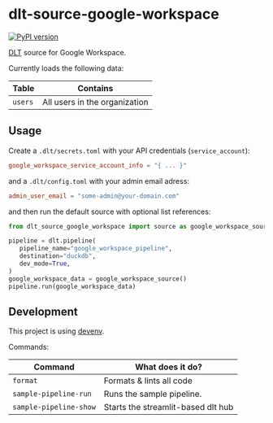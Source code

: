 # dlt-source-google-workspace

[![PyPI version](https://img.shields.io/pypi/v/dlt-source-google-workspace)](https://pypi.org/project/dlt-source-google-workspace/)

[DLT](https://dlthub.com/) source for Google Workspace.

Currently loads the following data:

| Table | Contains |
| -- | -- |
| `users` | All users in the organization |

## Usage

Create a `.dlt/secrets.toml` with your API credentials (`service_account`):

```toml
google_workspace_service_account_info = "{ ... }"
```

and a `.dlt/config.toml` with your admin email adress:

```toml
admin_user_email = "some-admin@your-domain.com"
```

and then run the default source with optional list references:

```py
from dlt_source_google_workspace import source as google_workspace_source

pipeline = dlt.pipeline(
   pipeline_name="google_workspace_pipeline",
   destination="duckdb",
   dev_mode=True,
)
google_workspace_data = google_workspace_source()
pipeline.run(google_workspace_data)
```

## Development

This project is using [devenv](https://devenv.sh/).

Commands:

| Command | What does it do? |
| -- | -- |
| `format` | Formats & lints all code |
| `sample-pipeline-run` | Runs the sample pipeline. |
| `sample-pipeline-show` | Starts the streamlit-based dlt hub |
